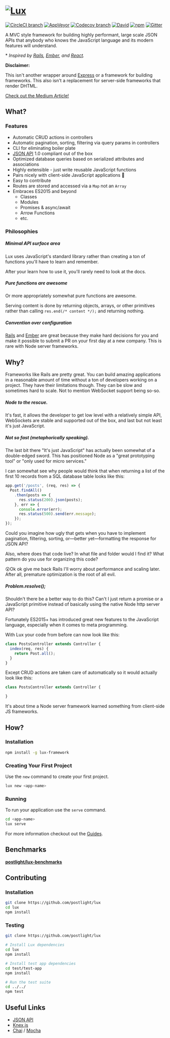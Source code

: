 # [![Lux](https://lux.postlight.com/assets/logo-lux.svg)](https://lux.postlight.com)

[![CircleCI branch](https://img.shields.io/circleci/project/github/postlight/lux/master.svg?style=flat-square)]() [![AppVeyor](https://img.shields.io/appveyor/ci/zacharygolba/lux.svg?style=flat-square)]() [![Codecov branch](https://img.shields.io/codecov/c/github/postlight/lux/master.svg?style=flat-square)]()
 [![David](https://img.shields.io/david/postlight/lux.svg?style=flat-square)]() [![npm](https://img.shields.io/npm/v/lux-framework.svg?style=flat-square)]() [![Gitter](https://img.shields.io/gitter/room/postlight/lux.svg?style=flat-square)]()

A MVC style framework for building highly performant, large scale JSON APIs that anybody who knows the JavaScript language and its modern features will understand.

\* _Inspired by [Rails](https://github.com/rails/rails/), [Ember](http://emberjs.com/), and [React](https://facebook.github.io/react/)._

**Disclaimer:**

This isn't another wrapper around [Express](http://expressjs.com/) or a framework for building frameworks. This also isn't a replacement for server-side frameworks that render DHTML.

[Check out the Medium Article!](https://trackchanges.postlight.com/not-another-node-js-framework-33103ebeedf8)

## What?

### Features

*   Automatic CRUD actions in controllers
*   Automatic pagination, sorting, filtering via query params in controllers
*   CLI for eliminating boiler plate
*   [JSON API](http://jsonapi.org/) 1.0 compliant out of the box
*   Optimized database queries based on serialized attributes and associations
*   Highly extensible - just write reusable JavaScript functions
*   Pairs nicely with client-side JavaScript applications 🍷
*   Easy to contribute
*   Routes are stored and accessed via a `Map` not an `Array`
*   Embraces ES2015 and beyond
    *   Classes
    *   Modules
    *   Promises & async/await
    *   Arrow Functions
    *   etc.


### Philosophies

##### Minimal API surface area

Lux uses JavaScript's standard library rather than creating a ton of functions you'll have to learn and remember.

After your learn how to use it, you'll rarely need to look at the docs.

##### Pure functions are awesome

Or more appropriately somewhat pure functions are awesome.

Serving content is done by returning objects, arrays, or other primitives rather than calling `res.end(/* content */);` and returning nothing.

##### Convention over configuration

[Rails](http://rubyonrails.org/) and [Ember](http://emberjs.com/) are great because they make hard decisions for you and make it possible to submit a PR on your first day at a new company. This is rare with Node server frameworks.


## Why?

Frameworks like Rails are pretty great. You can build amazing applications in a reasonable amount of time without a ton of developers working on a project. They have their limitations though. They can be slow and sometimes hard to scale. Not to mention WebSocket support being so-so.

##### Node to the rescue.

It's fast, it allows the developer to get low level with a relatively simple API, WebSockets are stable and supported out of the box, and last but not least it's just JavaScript.

##### Not so fast (metaphorically speaking).

The last bit there "It's just JavaScript" has actually been somewhat of a double-edged sword. This has positioned Node as a "great prototyping tool" or "only used for micro services."

I can somewhat see why people would think that when returning a list of the first 10 records from a SQL database table looks like this:

```javascript
app.get('/posts', (req, res) => {
  Post.findAll()
    .then(posts => {
      res.status(200).json(posts);
    }, err => {
      console.error(err);
      res.status(500).send(err.message);
    });
});
```

Could you imagine how ugly that gets when you have to implement pagination, filtering, sorting, or—better yet—formatting the response for JSON API?

Also, where does that code live? In what file and folder would I find it? What pattern do you use for organizing this code?

😲Ok ok give me back Rails I'll worry about performance and scaling later. After all, premature optimization is the root of all evil.

##### Problem.resolve();

Shouldn't there be a better way to do this? Can't I just return a promise or a JavaScript primitive instead of basically using the native Node http server API?

Fortunately ES2015+ has introduced great new features to the JavaScript language, especially when it comes to meta programming.

With Lux your code from before can now look like this:

```javascript
class PostsController extends Controller {
  index(req, res) {
    return Post.all();
  }
}
```

Except CRUD actions are taken care of automatically so it would actually look like this:

```javascript
class PostsController extends Controller {

}
```

It's about time a Node server framework learned something from client-side JS frameworks.


## How?

### Installation

```bash
npm install -g lux-framework
```

### Creating Your First Project

Use the `new` command to create your first project.

```bash
lux new <app-name>
```

### Running

To run your application use the `serve` command.

```bash
cd <app-name>
lux serve
```

For more information checkout out the [Guides](https://lux.postlight.com/).


## Benchmarks

[**postlight/lux-benchmarks**](https://github.com/postlight/lux-benchmarks)


## Contributing

### Installation

```bash
git clone https://github.com/postlight/lux
cd lux
npm install
```

### Testing

```bash
git clone https://github.com/postlight/lux

# Install Lux dependencies
cd lux
npm install

# Install test app dependencies
cd test/test-app
npm install

# Run the test suite
cd ../../
npm test
```

## Useful Links

*   [JSON API](http://jsonapi.org/)
*   [Knex.js](http://knexjs.org/)
*   [Chai](http://chaijs.com/) / [Mocha](http://mochajs.org/)
